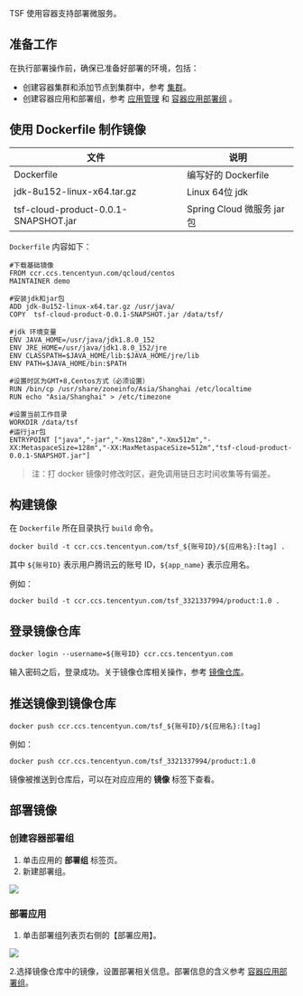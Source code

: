 TSF 使用容器支持部署微服务。

## 准备工作
在执行部署操作前，确保已准备好部署的环境，包括：

- 创建容器集群和添加节点到集群中，参考 [集群](https://cloud.tencent.com/document/product/649/13684)。
- 创建容器应用和部署组，参考 [应用管理](https://cloud.tencent.com/document/product/649/13686) 和 [容器应用部署组](https://cloud.tencent.com/document/product/649/15525) 。

## 使用 Dockerfile 制作镜像

|文件|说明|
|---|---|
|Dockerfile|编写好的 Dockerfile|
|jdk-8u152-linux-x64.tar.gz|Linux 64位 jdk|
|tsf-cloud-product-0.0.1-SNAPSHOT.jar|Spring Cloud 微服务 jar 包|

`Dockerfile` 内容如下：

```
#下载基础镜像
FROM ccr.ccs.tencentyun.com/qcloud/centos
MAINTAINER demo

#安装jdk和jar包 
ADD jdk-8u152-linux-x64.tar.gz /usr/java/
COPY  tsf-cloud-product-0.0.1-SNAPSHOT.jar /data/tsf/

#jdk 环境变量
ENV JAVA_HOME=/usr/java/jdk1.8.0_152
ENV JRE_HOME=/usr/java/jdk1.8.0_152/jre
ENV CLASSPATH=$JAVA_HOME/lib:$JAVA_HOME/jre/lib
ENV PATH=$JAVA_HOME/bin:$PATH

#设置时区为GMT+8,Centos方式（必须设置）
RUN /bin/cp /usr/share/zoneinfo/Asia/Shanghai /etc/localtime
RUN echo "Asia/Shanghai" > /etc/timezone

#设置当前工作目录
WORKDIR /data/tsf
#运行jar包
ENTRYPOINT ["java","-jar","-Xms128m","-Xmx512m","-XX:MetaspaceSize=128m","-XX:MaxMetaspaceSize=512m","tsf-cloud-product-0.0.1-SNAPSHOT.jar"]

```

> 注：打 docker 镜像时修改时区，避免调用链日志时间收集等有偏差。


## 构建镜像

在 `Dockerfile` 所在目录执行 `build` 命令。

```
docker build -t ccr.ccs.tencentyun.com/tsf_${账号ID}/${应用名}:[tag] .
```
其中 `${账号ID}` 表示用户腾讯云的账号 ID，`${app_name}` 表示应用名。

例如：

```
docker build -t ccr.ccs.tencentyun.com/tsf_3321337994/product:1.0 .
```

## 登录镜像仓库

```
docker login --username=${账号ID} ccr.ccs.tencentyun.com
```

输入密码之后，登录成功。关于镜像仓库相关操作，参考 [镜像仓库](https://cloud.tencent.com/document/product/649/16695)。

## 推送镜像到镜像仓库

```
docker push ccr.ccs.tencentyun.com/tsf_${账号ID}/${应用名}:[tag]
```

例如：

```
docker push ccr.ccs.tencentyun.com/tsf_3321337994/product:1.0
```

镜像被推送到仓库后，可以在对应应用的 **镜像** 标签下查看。

## 部署镜像

### 创建容器部署组

1. 单击应用的 **部署组** 标签页。
2. 新建部署组。

![](https://main.qcloudimg.com/raw/3598c52a2766a58f9c84370396e15dd1.png)

### 部署应用

1. 单击部署组列表页右侧的【部署应用】。

![](https://main.qcloudimg.com/raw/9db4194108e7d065111de212cd975382.png)

2.选择镜像仓库中的镜像，设置部署相关信息。部署信息的含义参考 [容器应用部署组](https://cloud.tencent.com/document/product/649/15525)。


